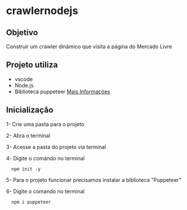 # crawlernodejs

## Objetivo

Construir um crawler dinâmico que visita a página do Mercado Livre

## Projeto utiliza
- vscode
- Node.js
- Biblioteca puppeteer  [Mais Informações](https://learn.microsoft.com/pt-br/microsoft-edge/puppeteer/)

## Inicialização
1- Crie uma pasta para o projeto

2- Abra o terminal

3- Acesse a pasta do projeto via terminal 

4- Digite o comando no terminal

```
  npm init -y
```  

5- Para o projeto funcionar precisamos instalar a biblioteca "Puppeteer"

6- Digite o comando no terminal

```
  npm i puppeteer
```
